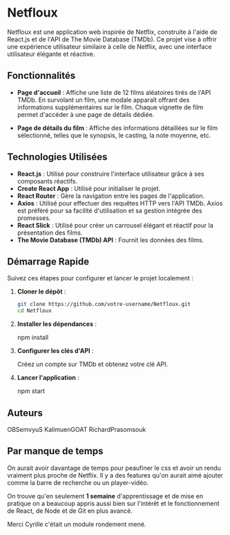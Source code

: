 # Netfloux

Netfloux est une application web inspirée de Netflix, construite à l'aide de React.js et de l'API de The Movie Database (TMDb). Ce projet vise à offrir une expérience utilisateur similaire à celle de Netflix, avec une interface utilisateur élégante et réactive.

## Fonctionnalités

- **Page d'accueil** : Affiche une liste de 12 films aléatoires tirés de l'API TMDb. En survolant un film, une modale apparaît offrant des informations supplémentaires sur le film. Chaque vignette de film permet d'accéder à une page de détails dédiée.
  
- **Page de détails du film** : Affiche des informations détaillées sur le film sélectionné, telles que le synopsis, le casting, la note moyenne, etc.

## Technologies Utilisées

- **React.js** : Utilisé pour construire l'interface utilisateur grâce à ses composants réactifs.
- **Create React App** : Utilisé pour initialiser le projet.
- **React Router** : Gère la navigation entre les pages de l'application.
- **Axios** : Utilisé pour effectuer des requêtes HTTP vers l'API TMDb. Axios est préféré pour sa facilité d'utilisation et sa gestion intégrée des promesses.
- **React Slick** : Utilisé pour créer un carrousel élégant et réactif pour la présentation des films.
- **The Movie Database (TMDb) API** : Fournit les données des films.

## Démarrage Rapide

Suivez ces étapes pour configurer et lancer le projet localement :

1. **Cloner le dépôt** :

   ```bash
   git clone https://github.com/votre-username/Netfloux.git
   cd Netfloux

2. **Installer les dépendances** :

    npm install

3. **Configurer les clés d'API** :

    Créez un compte sur TMDb et obtenez votre clé API.

4. **Lancer l'application** :

    npm start

## Auteurs

OBSemvyuS
KalimuenGOAT
RichardPrasomsouk

## Par manque de temps

On aurait avoir davantage de temps pour peaufiner le css et avoir un rendu
vraiment plus proche de Netflix. 
Il y a des features qu'on aurait aimé ajouter comme la barre de recherche
ou un player-vidéo.

On trouve qu'en seulement **1 semaine** d'apprentissage et de mise en pratique
on a beaucoup appris aussi bien sur l'intérêt et le fonctionnement de React, de Node
et de Git en plus avancé.

Merci Cyrille c'était un module rondement mené.
